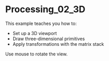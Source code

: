 # Processing_02_3D

This example teaches you how to:

- Set up a 3D viewport
- Draw three-dimensional primitives
- Apply transformations with the matrix stack

Use mouse to rotate the view.
